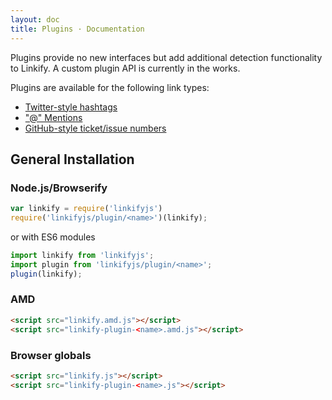 ```yaml
---
layout: doc
title: Plugins · Documentation
---
```


Plugins provide no new interfaces but add additional detection functionality to
Linkify. A custom plugin API is currently in the works.

Plugins are available for the following link types:

* [Twitter-style hashtags](plugin-hashtag.html)
* ["@" Mentions](plugin-mention.html)
* [GitHub-style ticket/issue numbers](plugin-ticket.html)

## General Installation

### Node.js/Browserify

```js
var linkify = require('linkifyjs')
require('linkifyjs/plugin/<name>')(linkify);
```

or with ES6 modules

```js
import linkify from 'linkifyjs';
import plugin from 'linkifyjs/plugin/<name>';
plugin(linkify);
```

### AMD

```html
<script src="linkify.amd.js"></script>
<script src="linkify-plugin-<name>.amd.js"></script>
```

### Browser globals

```html
<script src="linkify.js"></script>
<script src="linkify-plugin-<name>.js"></script>
```
